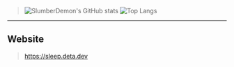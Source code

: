 > ![SlumberDemon's GitHub stats](https://github-readme-stats.vercel.app/api?username=slumberdemon&hide=issues,prs&show_icons=true&theme=radical)
![Top Langs](https://github-profile-summary-cards.vercel.app/api/cards/most-commit-language?username=slumberdemon&theme=radical)

-------------------
## Website
> https://sleep.deta.dev
